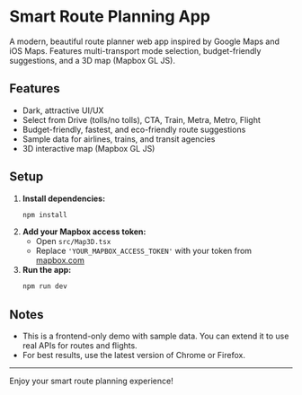 # Smart Route Planning App

A modern, beautiful route planner web app inspired by Google Maps and iOS Maps. Features multi-transport mode selection, budget-friendly suggestions, and a 3D map (Mapbox GL JS).

## Features
- Dark, attractive UI/UX
- Select from Drive (tolls/no tolls), CTA, Train, Metra, Metro, Flight
- Budget-friendly, fastest, and eco-friendly route suggestions
- Sample data for airlines, trains, and transit agencies
- 3D interactive map (Mapbox GL JS)

## Setup

1. **Install dependencies:**
   ```bash
   npm install
   ```
2. **Add your Mapbox access token:**
   - Open `src/Map3D.tsx`
   - Replace `'YOUR_MAPBOX_ACCESS_TOKEN'` with your token from [mapbox.com](https://account.mapbox.com/)
3. **Run the app:**
   ```bash
   npm run dev
   ```

## Notes
- This is a frontend-only demo with sample data. You can extend it to use real APIs for routes and flights.
- For best results, use the latest version of Chrome or Firefox.

---

Enjoy your smart route planning experience!